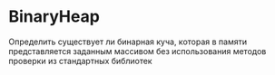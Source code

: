 # BinaryHeap
Определить существует ли бинарная куча, которая в памяти представляется заданным массивом без использования методов проверки из стандартных библиотек
